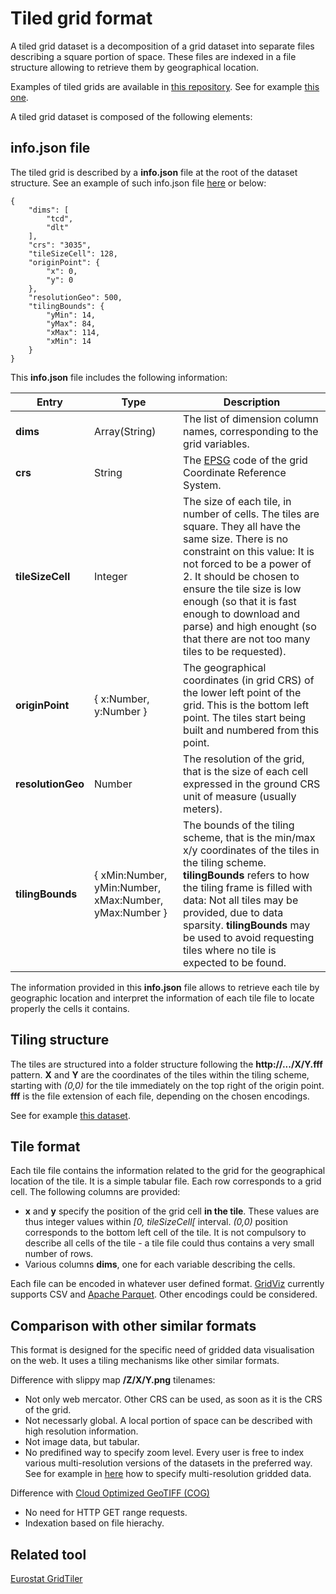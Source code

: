 # Tiled grid format

A tiled grid dataset is a decomposition of a grid dataset into separate files describing a square portion of space. These files are indexed in a file structure allowing to retrieve them by geographical location.

Examples of tiled grids are available in [this repository](https://github.com/jgaffuri/tiledgrids). See for example [this one](https://github.com/jgaffuri/tiledgrids/tree/main/data/europe/forest/10000m).

A tiled grid dataset is composed of the following elements:

## info.json file

The tiled grid is described by a **info.json** file at the root of the dataset structure. See an example of such info.json file [here](https://raw.githubusercontent.com/jgaffuri/tiledgrids/master/data/europe/forest/500m/info.json) or below:

    {
        "dims": [
            "tcd",
            "dlt"
        ],
        "crs": "3035",
        "tileSizeCell": 128,
        "originPoint": {
            "x": 0,
            "y": 0
        },
        "resolutionGeo": 500,
        "tilingBounds": {
            "yMin": 14,
            "yMax": 84,
            "xMax": 114,
            "xMin": 14
        }
    }

This **info.json** file includes the following information:

| Entry             | Type                                                   | Description                                                                                                                                                                                                                                                                                                                                                   |
| ----------------- | ------------------------------------------------------ | ------------------------------------------------------------------------------------------------------------------------------------------------------------------------------------------------------------------------------------------------------------------------------------------------------------------------------------------------------------- |
| **dims**          | Array(String)                                          | The list of dimension column names, corresponding to the grid variables.                                                                                                                                                                                                                                                                                      |
| **crs**           | String                                                 | The [EPSG](https://spatialreference.org/) code of the grid Coordinate Reference System.                                                                                                                                                                                                                                                                       |
| **tileSizeCell**  | Integer                                                | The size of each tile, in number of cells. The tiles are square. They all have the same size. There is no constraint on this value: It is not forced to be a power of 2. It should be chosen to ensure the tile size is low enough (so that it is fast enough to download and parse) and high enought (so that there are not too many tiles to be requested). |
| **originPoint**   | { x:Number, y:Number }                                 | The geographical coordinates (in grid CRS) of the lower left point of the grid. This is the bottom left point. The tiles start being built and numbered from this point.                                                                                                                                                                                      |
| **resolutionGeo** | Number                                                 | The resolution of the grid, that is the size of each cell expressed in the ground CRS unit of measure (usually meters).                                                                                                                                                                                                                                       |
| **tilingBounds**  | { xMin:Number, yMin:Number, xMax:Number, yMax:Number } | The bounds of the tiling scheme, that is the min/max x/y coordinates of the tiles in the tiling scheme. **tilingBounds** refers to how the tiling frame is filled with data: Not all tiles may be provided, due to data sparsity. **tilingBounds** may be used to avoid requesting tiles where no tile is expected to be found.                               |

The information provided in this **info.json** file allows to retrieve each tile by geographic location and interpret the information of each tile file to locate properly the cells it contains.

## Tiling structure

The tiles are structured into a folder structure following the **http://.../X/Y.fff** pattern. **X** and **Y** are the coordinates of the tiles within the tiling scheme, starting with _(0,0)_ for the tile immediately on the top right of the origin point. **fff** is the file extension of each file, depending on the chosen encodings.

See for example [this dataset](https://github.com/jgaffuri/tiledgrids/tree/main/data/europe/forest/10000m).

## Tile format

Each tile file contains the information related to the grid for the geographical location of the tile. It is a simple tabular file. Each row corresponds to a grid cell. The following columns are provided:

-   **x** and **y** specify the position of the grid cell **in the tile**. These values are thus integer values within _[0, tileSizeCell[_ interval. _(0,0)_ position corresponds to the bottom left cell of the tile. It is not compulsory to describe all cells of the tile - a tile file could thus contains a very small number of rows.
-   Various columns **dims**, one for each variable describing the cells.

Each file can be encoded in whatever user defined format. [GridViz](https://github.com/eurostat/gridviz/) currently supports CSV and [Apache Parquet](https://parquet.apache.org/). Other encodings could be considered.

## Comparison with other similar formats

This format is designed for the specific need of gridded data visualisation on the web. It uses a tiling mechanisms like other similar formats.

Difference with slippy map **/Z/X/Y.png** tilenames:

-   Not only web mercator. Other CRS can be used, as soon as it is the CRS of the grid.
-   Not necessarly global. A local portion of space can be described with high resolution information.
-   Not image data, but tabular.
-   No predifined way to specify zoom level. Every user is free to index various multi-resolution versions of the datasets in the preferred way. See for example in [here](https://github.com/jgaffuri/tiledgrids/tree/main/data/europe/forest) how to specify multi-resolution gridded data.

Difference with [Cloud Optimized GeoTIFF (COG)](https://www.cogeo.org/)

-   No need for HTTP GET range requests.
-   Indexation based on file hierachy.

## Related tool

[Eurostat GridTiler](https://github.com/eurostat/gridtiler)
